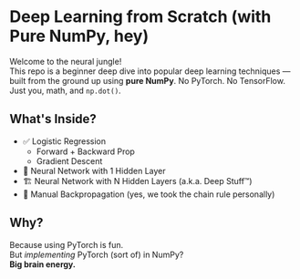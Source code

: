 # Deep Learning from Scratch (with Pure NumPy, hey)

Welcome to the neural jungle!  
This repo is a beginner deep dive into popular deep learning techniques — built from the ground up using **pure NumPy**. No PyTorch. No TensorFlow. Just you, math, and `np.dot()`.

## What's Inside?

- ✅ Logistic Regression  
  - Forward + Backward Prop  
  - Gradient Descent  
- 🧠 Neural Network with 1 Hidden Layer  
- 🏗️ Neural Network with N Hidden Layers (a.k.a. Deep Stuff™)  
- 🔁 Manual Backpropagation (yes, we took the chain rule personally)

## Why?

Because using PyTorch is fun.  
But *implementing* PyTorch (sort of) in NumPy?  
**Big brain energy.**
